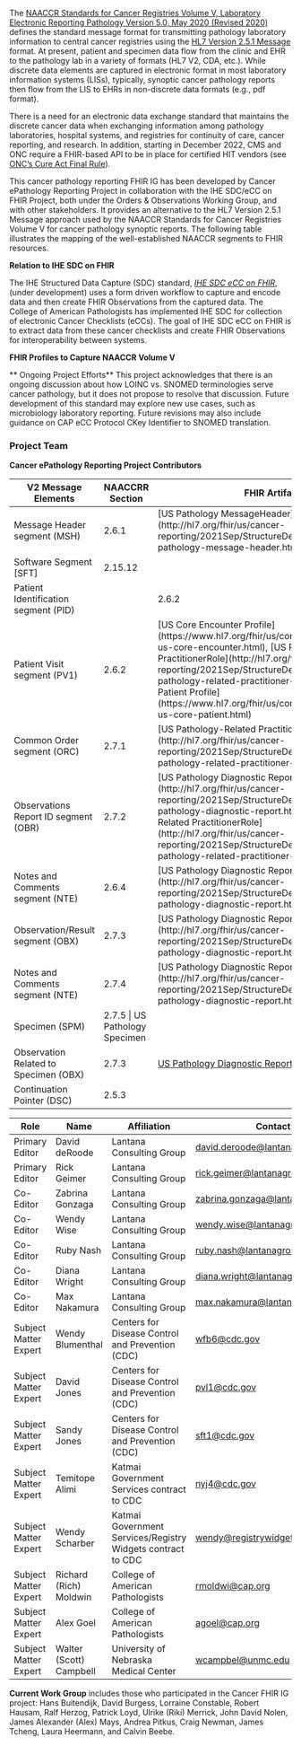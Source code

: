 The [NAACCR Standards for Cancer Registries Volume V, Laboratory Electronic Reporting Pathology Version 5.0, May 2020 (Revised 2020)](https://www.naaccr.org/wp-content/uploads/2020/05/NAACCR-Vol-V_20200526.pdf) defines the standard message format for transmitting pathology laboratory information to central cancer registries using the [HL7 Version 2.5.1 Message](http://www.hl7.org/implement/standards/product_brief.cfm?product_id=144) format. At present, patient and specimen data flow from the clinic and EHR to the pathology lab in a variety of formats (HL7 V2, CDA, etc.). While discrete data elements are captured in electronic format in most laboratory information systems (LISs), typically, synoptic cancer pathology reports then flow from the LIS to EHRs in non-discrete data formats (e.g., pdf format). 

There is a need for an electronic data exchange standard that maintains the discrete cancer data when exchanging information among pathology laboratories, hospital systems, and registries for continuity of care, cancer reporting, and research. In addition, starting in December 2022, CMS and ONC require a FHIR-based API to be in place for certified HIT vendors (see [ONC’s Cure Act Final Rule](https://www.healthit.gov/curesrule/download)). 

This cancer pathology reporting FHIR IG has been developed by Cancer ePathology Reporting Project in collaboration with the IHE SDC/eCC on FHIR Project, both under the Orders & Observations Working Group, and with other stakeholders. It provides an alternative to the HL7 Version 2.5.1 Message approach used by the NAACCR Standards for Cancer Registries Volume V for cancer pathology synoptic reports. The following table illustrates the mapping of the well-established NAACCR segments to FHIR resources.

**Relation to IHE SDC on FHIR**

The IHE Structured Data Capture (SDC) standard, [*IHE SDC eCC on FHIR*](https://build.fhir.org/ig/HL7/ihe-sdc-ecc-on-fhir/branches/master/index.html), (under development) uses a form driven workflow to capture and encode data and then create FHIR Observations from the captured data. The College of American Pathologists has implemented IHE SDC for collection of electronic Cancer Checklists (eCCs). The goal of IHE SDC eCC on FHIR is to extract data from these cancer checklists and create FHIR Observations for interoperability between systems.


**FHIR Profiles to Capture NAACCR Volume V**

<div class="tg-wrap">
<table class="table table-bordered table-hover table-condensed">

<thead>
<tr>
<th>V2 Message Elements</th>
<th>NAACCRR Section</th>
<th>FHIR Artifact </th>
</tr>
</thead>
<tbody>
<tr>
<td>Message Header segment (MSH) </td>
<td>2.6.1</td> 
<td>[US Pathology MessageHeader](http://hl7.org/fhir/us/cancer-reporting/2021Sep/StructureDefinition-us-pathology-message-header.html)</td>
</tr>
<tr>
<td>Software Segment [SFT]</td> 
<td>2.15.12</td>
<td></td>
</tr>
<tr>
<td>Patient Identification segment (PID)<td>
<td>2.6.2 </td>
<td>[US Core Patient Profile](http://hl7.org/fhir/us/core/StructureDefinition-us-core-patient.html)</td>
</tr>
<tr>
<td>Patient Visit segment (PV1)</td>
<td>2.6.2 </td>
<td>[US Core Encounter Profile](https://www.hl7.org/fhir/us/core/StructureDefinition-us-core-encounter.html), [US Pathology-Related PractitionerRole](http://hl7.org/fhir/us/cancer-reporting/2021Sep/StructureDefinition-us-pathology-related-practitioner-role.html), [US Core Patient Profile](https://www.hl7.org/fhir/us/core/StructureDefinition-us-core-patient.html)</td>
</tr>
<tr>
<td>Common Order segment (ORC)</td> 
<td>2.7.1</td>
<td>[US Pathology-Related PractitionerRole](http://hl7.org/fhir/us/cancer-reporting/2021Sep/StructureDefinition-us-pathology-related-practitioner-role.html)</td>
</tr>
<tr>
<td>Observations Report ID segment (OBR)</td>
<td>2.7.2</td>
<td>[US Pathology Diagnostic Report](http://hl7.org/fhir/us/cancer-reporting/2021Sep/StructureDefinition-us-pathology-diagnostic-report.html), [US Pathology-Related PractitionerRole](http://hl7.org/fhir/us/cancer-reporting/2021Sep/StructureDefinition-us-pathology-related-practitioner-role.html)</td>
</tr>
<tr>
<td>Notes and Comments segment (NTE)</td>
<td>2.6.4 </td>
<td>[US Pathology Diagnostic Report] (http://hl7.org/fhir/us/cancer-reporting/2021Sep/StructureDefinition-us-pathology-diagnostic-report.html)</td>
</tr>
<tr>
<td>Observation/Result segment (OBX)</td>
<td>2.7.3</td>
<td>[US Pathology Diagnostic Report (results)](http://hl7.org/fhir/us/cancer-reporting/2021Sep/StructureDefinition-us-pathology-diagnostic-report.html)</td>
</tr>
<tr>
<td>Notes and Comments segment (NTE)</td> 
<td>2.7.4</td>
<td>[US Pathology Diagnostic Report] (http://hl7.org/fhir/us/cancer-reporting/2021Sep/StructureDefinition-us-pathology-diagnostic-report.html)</td>
</tr>
<tr>
<td>Specimen (SPM)</td>
<td>2.7.5 | US Pathology Specimen</td>
<td></td>
</tr>
<tr>
<td>Observation Related to Specimen (OBX)</td>
<td>2.7.3</td> 
<td><a href="ttp://hl7.org/fhir/us/cancer-reporting/2021Sep/StructureDefinition-us-pathology-diagnostic-report.html">US Pathology Diagnostic Report</a></td>
</tr>
<tr>
<td>Continuation Pointer (DSC)</td> 
<td>2.5.3</td>
<td></td>
</tr> 
</tbody>


** Ongoing Project Efforts**
This project acknowledges that there is an ongoing discussion about how LOINC vs. SNOMED terminologies serve cancer pathology, but it does not propose to resolve that discussion. Future development of this standard may explore new use cases, such as microbiology laboratory reporting. Future revisions may also include guidance on CAP eCC Protocol CKey Identifier to SNOMED translation.  


### Project Team
**Cancer ePathology Reporting Project Contributors**

| Role | Name | Affiliation | Contact |
| -------- | -------- | -------- | -------- |
| Primary Editor | David deRoode | Lantana Consulting Group | david.deroode@lantanagroup.com|
| Primary Editor | Rick Geimer | Lantana Consulting Group | rick.geimer@lantanagroup.com|
| Co-Editor | Zabrina Gonzaga | Lantana Consulting Group | zabrina.gonzaga@lantanagroup.com|
| Co-Editor | Wendy Wise | Lantana Consulting Group | wendy.wise@lantanagroup.com|
| Co-Editor | Ruby Nash | Lantana Consulting Group | ruby.nash@lantanagroup.com|
| Co-Editor | Diana Wright | Lantana Consulting Group | diana.wright@lantanagroup.com|
| Co-Editor | Max Nakamura | Lantana Consulting Group | max.nakamura@lantanagroup.com|
| Subject Matter Expert | Wendy Blumenthal | Centers for Disease Control and Prevention (CDC) | wfb6@cdc.gov|
| Subject Matter Expert | David Jones | Centers for Disease Control and Prevention (CDC) | pvl1@cdc.gov|
| Subject Matter Expert | Sandy Jones | Centers for Disease Control and Prevention (CDC) | sft1@cdc.gov|
| Subject Matter Expert | Temitope Alimi | Katmai Government Services contract to CDC | nyj4@cdc.gov|
| Subject Matter Expert | Wendy Scharber | Katmai Government Services/Registry Widgets contract to CDC | wendy@registrywidgets.com|
| Subject Matter Expert | Richard (Rich) Moldwin | College of American Pathologists | rmoldwi@cap.org|
| Subject Matter Expert | Alex Goel | College of American Pathologists | agoel@cap.org|
| Subject Matter Expert | Walter (Scott) Campbell | University of Nebraska Medical Center | wcampbel@unmc.edu |

**Current Work Group** includes those who participated in the Cancer FHIR IG project: Hans Buitendijk, David Burgess, Lorraine Constable, Robert Hausam, Ralf Herzog, Patrick Loyd, Ulrike (Riki) Merrick, John David Nolen, James Alexander (Alex) Mays, Andrea Pitkus, Craig Newman, James Tcheng, Laura Heermann, and Calvin Beebe.